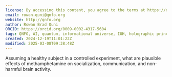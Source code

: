 ```yaml
---
license: By accessing this content, you agree to the terms at https://qnfo.org/LICENSE
email: rowan.quni@qnfo.org
website: http://qnfo.org
author: Rowan Brad Quni
ORCID: https://orcid.org/0009-0002-4317-5604
tags: QNFO, AI, quantum, informational universe, IUH, holographic principle
created: 2024-12-19T11:01:22Z
modified: 2025-03-08T09:38:48Z
---
```


Assuming a healthy subject in a controlled experiment, what are plausible effects of methamphetamine on socialization, communication, and non-harmful brain activity.
